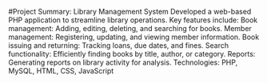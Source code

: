 #Project Summary: Library Management System
Developed a web-based PHP application to streamline library operations.
Key features include:
Book management: Adding, editing, deleting, and searching for books.
Member management: Registering, updating, and viewing member information.
Book issuing and returning: Tracking loans, due dates, and fines.
Search functionality: Efficiently finding books by title, author, or category.
Reports: Generating reports on library activity for analysis.
Technologies: PHP, MySQL, HTML, CSS, JavaScript
